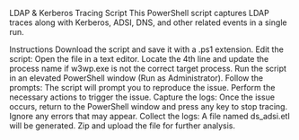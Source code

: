 
LDAP & Kerberos Tracing Script
This PowerShell script captures LDAP traces along with Kerberos, ADSI, DNS, and other related events in a single run.

Instructions
Download the script and save it with a .ps1 extension.
Edit the script:
Open the file in a text editor.
Locate the 4th line and update the process name if w3wp.exe is not the correct target process.
Run the script in an elevated PowerShell window (Run as Administrator).
Follow the prompts:
The script will prompt you to reproduce the issue.
Perform the necessary actions to trigger the issue.
Capture the logs:
Once the issue occurs, return to the PowerShell window and press any key to stop tracing.
Ignore any errors that may appear.
Collect the logs:
A file named ds_adsi.etl will be generated.
Zip and upload the file for further analysis.
